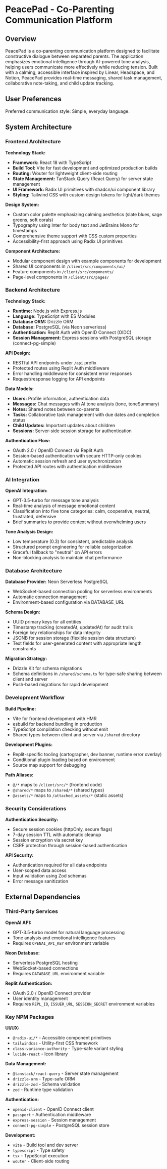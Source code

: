 # PeacePad - Co-Parenting Communication Platform

## Overview

PeacePad is a co-parenting communication platform designed to facilitate constructive dialogue between separated parents. The application emphasizes emotional intelligence through AI-powered tone analysis, helping users communicate more effectively while reducing tension. Built with a calming, accessible interface inspired by Linear, Headspace, and Notion, PeacePad provides real-time messaging, shared task management, collaborative note-taking, and child update tracking.

## User Preferences

Preferred communication style: Simple, everyday language.

## System Architecture

### Frontend Architecture

**Technology Stack:**
- **Framework:** React 18 with TypeScript
- **Build Tool:** Vite for fast development and optimized production builds
- **Routing:** Wouter for lightweight client-side routing
- **State Management:** TanStack Query (React Query) for server state management
- **UI Framework:** Radix UI primitives with shadcn/ui component library
- **Styling:** Tailwind CSS with custom design tokens for light/dark themes

**Design System:**
- Custom color palette emphasizing calming aesthetics (slate blues, sage greens, soft corals)
- Typography using Inter for body text and JetBrains Mono for timestamps
- Comprehensive theme support with CSS custom properties
- Accessibility-first approach using Radix UI primitives

**Component Architecture:**
- Modular component design with example components for development
- Shared UI components in `/client/src/components/ui/`
- Feature components in `/client/src/components/`
- Page-level components in `/client/src/pages/`

### Backend Architecture

**Technology Stack:**
- **Runtime:** Node.js with Express.js
- **Language:** TypeScript with ES Modules
- **Database ORM:** Drizzle ORM
- **Database:** PostgreSQL (via Neon serverless)
- **Authentication:** Replit Auth with OpenID Connect (OIDC)
- **Session Management:** Express sessions with PostgreSQL storage (connect-pg-simple)

**API Design:**
- RESTful API endpoints under `/api` prefix
- Protected routes using Replit Auth middleware
- Error handling middleware for consistent error responses
- Request/response logging for API endpoints

**Data Models:**
- **Users:** Profile information, authentication data
- **Messages:** Chat messages with AI tone analysis (tone, toneSummary)
- **Notes:** Shared notes between co-parents
- **Tasks:** Collaborative task management with due dates and completion status
- **Child Updates:** Important updates about children
- **Sessions:** Server-side session storage for authentication

**Authentication Flow:**
- OAuth 2.0 / OpenID Connect via Replit Auth
- Session-based authentication with secure HTTP-only cookies
- Automatic session refresh and user synchronization
- Protected API routes with authentication middleware

### AI Integration

**OpenAI Integration:**
- GPT-3.5-turbo for message tone analysis
- Real-time analysis of message emotional content
- Classification into five tone categories: calm, cooperative, neutral, frustrated, defensive
- Brief summaries to provide context without overwhelming users

**Tone Analysis Design:**
- Low temperature (0.3) for consistent, predictable analysis
- Structured prompt engineering for reliable categorization
- Graceful fallback to "neutral" on API errors
- Non-blocking analysis to maintain chat performance

### Database Architecture

**Database Provider:** Neon Serverless PostgreSQL
- WebSocket-based connection pooling for serverless environments
- Automatic connection management
- Environment-based configuration via DATABASE_URL

**Schema Design:**
- UUID primary keys for all entities
- Timestamp tracking (createdAt, updatedAt) for audit trails
- Foreign key relationships for data integrity
- JSONB for session storage (flexible session data structure)
- Text fields for user-generated content with appropriate length constraints

**Migration Strategy:**
- Drizzle Kit for schema migrations
- Schema definitions in `/shared/schema.ts` for type-safe sharing between client and server
- Push-based migrations for rapid development

### Development Workflow

**Build Pipeline:**
- Vite for frontend development with HMR
- esbuild for backend bundling in production
- TypeScript compilation checking without emit
- Shared types between client and server via `/shared` directory

**Development Plugins:**
- Replit-specific tooling (cartographer, dev banner, runtime error overlay)
- Conditional plugin loading based on environment
- Source map support for debugging

**Path Aliases:**
- `@/*` maps to `/client/src/*` (frontend code)
- `@shared/*` maps to `/shared/*` (shared types)
- `@assets/*` maps to `/attached_assets/*` (static assets)

### Security Considerations

**Authentication Security:**
- Secure session cookies (httpOnly, secure flags)
- 7-day session TTL with automatic cleanup
- Session encryption via secret key
- CSRF protection through session-based authentication

**API Security:**
- Authentication required for all data endpoints
- User-scoped data access
- Input validation using Zod schemas
- Error message sanitization

## External Dependencies

### Third-Party Services

**OpenAI API:**
- GPT-3.5-turbo model for natural language processing
- Tone analysis and emotional intelligence features
- Requires `OPENAI_API_KEY` environment variable

**Neon Database:**
- Serverless PostgreSQL hosting
- WebSocket-based connections
- Requires `DATABASE_URL` environment variable

**Replit Authentication:**
- OAuth 2.0 / OpenID Connect provider
- User identity management
- Requires `REPL_ID`, `ISSUER_URL`, `SESSION_SECRET` environment variables

### Key NPM Packages

**UI/UX:**
- `@radix-ui/*` - Accessible component primitives
- `tailwindcss` - Utility-first CSS framework
- `class-variance-authority` - Type-safe variant styling
- `lucide-react` - Icon library

**Data Management:**
- `@tanstack/react-query` - Server state management
- `drizzle-orm` - Type-safe ORM
- `drizzle-zod` - Schema validation
- `zod` - Runtime type validation

**Authentication:**
- `openid-client` - OpenID Connect client
- `passport` - Authentication middleware
- `express-session` - Session management
- `connect-pg-simple` - PostgreSQL session store

**Development:**
- `vite` - Build tool and dev server
- `typescript` - Type safety
- `tsx` - TypeScript execution
- `wouter` - Client-side routing